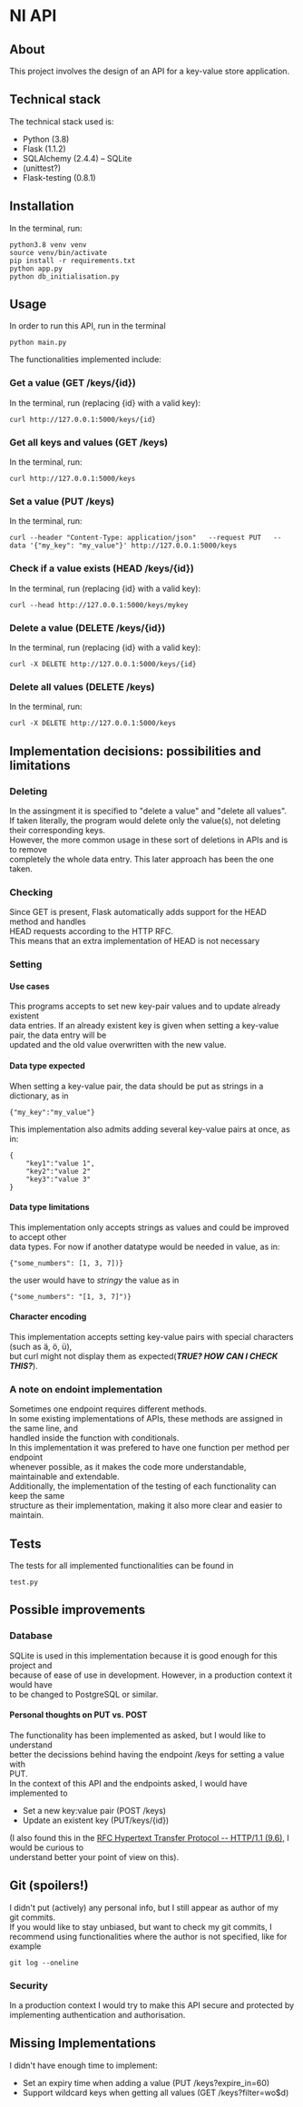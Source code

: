 # NI API


## About

This project involves the design of an API for a key-value store application.


## Technical stack

The technical stack used is:

* Python (3.8)
* Flask (1.1.2)
* SQLAlchemy (2.4.4) – SQLite
* (unittest?)
* Flask-testing (0.8.1)


## Installation

In the terminal, run:

```
python3.8 venv venv  
source venv/bin/activate  
pip install -r requirements.txt  
python app.py  
python db_initialisation.py  
```

## Usage

In order to run this API, run in the terminal

```
python main.py
```

The functionalities implemented include:

### Get a value (GET /keys/{id})

In the terminal, run (replacing {id} with a valid key):

```
curl http://127.0.0.1:5000/keys/{id}
```

### Get all keys and values (GET /keys)

In the terminal, run:

```
curl http://127.0.0.1:5000/keys
```

### Set a value (PUT /keys)

In the terminal, run:

```
curl --header "Content-Type: application/json"   --request PUT   --data '{"my_key": "my_value"}' http://127.0.0.1:5000/keys
```
### Check if a value exists (HEAD /keys/{id})

In the terminal, run (replacing {id} with a valid key):

```
curl --head http://127.0.0.1:5000/keys/mykey
```
### Delete a value (DELETE /keys/{id})

In the terminal, run (replacing {id} with a valid key):
```
curl -X DELETE http://127.0.0.1:5000/keys/{id}
```
### Delete all values (DELETE /keys)

In the terminal, run:
```
curl -X DELETE http://127.0.0.1:5000/keys
```


## Implementation decisions: possibilities and limitations

### Deleting

In the assingment it is specified to "delete a value" and "delete all values".  
If taken literally, the program would delete only the value(s), not deleting their   corresponding keys.  
However, the more common usage in these sort of deletions in APIs and is to remove  
completely the whole data entry. This later approach has been the one taken.  

### Checking
Since GET is present, Flask automatically adds support for the HEAD method and handles   
HEAD requests according to the HTTP RFC.  
This means that an extra implementation of HEAD is not necessary  

### Setting

#### Use cases
This programs accepts to set new key-pair values and to update already existent  
data entries.
If an already existent key is given when setting a key-value pair, the data entry will be   
updated and the old value overwritten with the new value.

#### Data type expected
When setting a key-value pair, the data should be put as strings in a dictionary, as in  
```
{"my_key":"my_value"}
```  
This implementation also admits adding several key-value pairs at once, as in:  
```
{
	"key1":"value 1",
	"key2":"value 2"
	"key3":"value 3"
}
```
#### Data type limitations
This implementation only accepts strings as values and could be improved to accept other   
data types. For now if another datatype would be needed in value, as in:    
```
{"some_numbers": [1, 3, 7])}
```   
the user would have to *stringy* the value as in   
```
{"some_numbers": "[1, 3, 7]")}
```

#### Character encoding
This implementation accepts setting key-value pairs with special characters (such as ä, ö, ü),   
but curl might not display them as expected(***TRUE? HOW CAN I CHECK THIS?***). 


### A note on endoint implementation

Sometimes one endpoint requires different methods.  
In some existing implementations of APIs, these methods are assigned in the same line, and   
handled inside the function with conditionals.  
In this implementation it was prefered to have one function per method per endpoint   
whenever possible, as it makes the code more understandable, maintainable and extendable.   
Additionally, the implementation of the testing of each functionality can keep the same   
structure as their implementation, making it also more clear and easier to maintain.  


## Tests

The tests for all implemented functionalities can be found in
```
test.py
```

## Possible improvements

### Database
SQLite is used in this implementation because it is good enough for this project and   
because of ease of use in development. However, in a production context it would have   
to be changed to PostgreSQL or similar.

#### Personal thoughts on PUT vs. POST

The functionality has been implemented as asked, but I would like to understand  
better the decissions behind having the endpoint /keys for setting a value with  
PUT.  
In the context of this API and the endpoints asked, I would have implemented to   
* Set a new key:value pair (POST /keys)
* Update an existent key (PUT/keys/{id})

(I also found this in the [RFC Hypertext Transfer Protocol --
HTTP/1.1 (9.6),](https://www.ietf.org/rfc/rfc2068.txt) I would be curious to  
understand better your point of view on this).  

## Git (spoilers!)
I didn't put (actively) any personal info, but I still appear as author of my  
git commits.  
If you would like to stay unbiased, but want to check my git commits, I  
recommend using functionalities where the author is not specified, like for 
example
```
git log --oneline
```

### Security
In a production context I would try to make this API secure and protected by  
implementing authentication and authorisation.

## Missing Implementations

I didn't have enough time to implement:

* Set an expiry time when adding a value (PUT /keys?expire_in=60)
* Support wildcard keys when getting all values (GET /keys?filter=wo$d)

